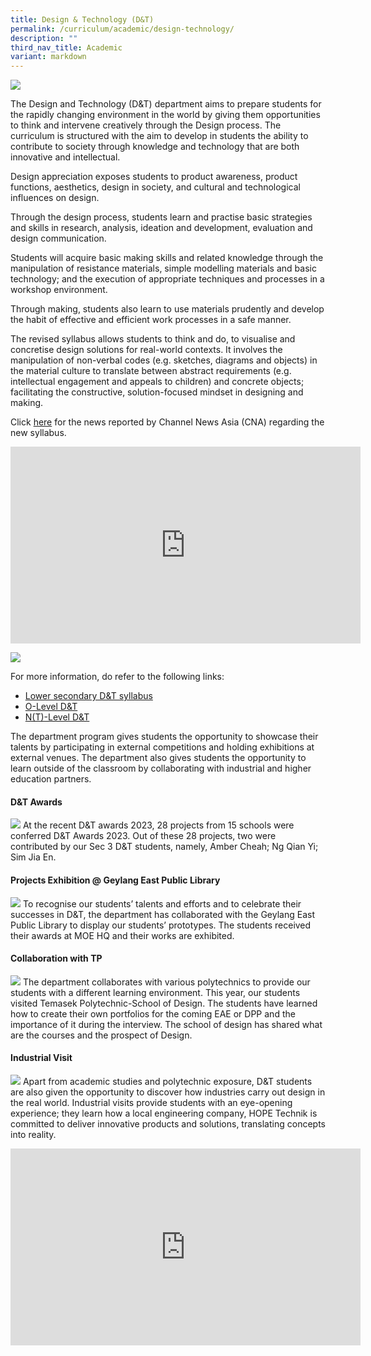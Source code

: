 ```yaml
---
title: Design & Technology (D&T)
permalink: /curriculum/academic/design-technology/
description: ""
third_nav_title: Academic
variant: markdown
---
```

![](/images/aesthetics__craft_and_technology_department_2.jpg)

The Design and Technology (D&amp;T)&nbsp;department aims to prepare students for the rapidly changing environment in the world by giving them opportunities to think and intervene creatively through the Design process. The curriculum is structured with the aim to develop in students the ability to contribute to society through knowledge and technology that are both innovative and intellectual.

Design appreciation exposes students to product awareness, product functions, aesthetics, design in society, and cultural and technological influences on design.

Through the design process, students learn and practise basic strategies and skills in research, analysis, ideation and development, evaluation and design communication.

Students will acquire basic making skills and related knowledge through the manipulation of resistance materials, simple modelling materials and basic technology; and the execution of appropriate techniques and processes in a workshop environment.

Through making, students also learn to use materials prudently and develop the habit of effective and efficient work processes in a safe manner.

The revised syllabus allows students to think and do, to visualise and concretise design solutions for real-world contexts. It involves the manipulation of non-verbal codes (e.g. sketches, diagrams and objects) in the material culture to translate between abstract requirements (e.g. intellectual engagement and appeals to children) and concrete objects; facilitating the constructive, solution-focused mindset in designing and making.

Click&nbsp;[here](https://www.channelnewsasia.com/singapore/secondary-school-design-technology-curriculum-changes-students-teachers-2693871)&nbsp;for the news reported by Channel News Asia (CNA) regarding the new syllabus.

<iframe width="560" height="315" src="https://www.youtube.com/embed/zdTLS7LKd7Y&amp;t=3s" title="YouTube video player" frameborder="0" allow="accelerometer; autoplay; clipboard-write; encrypted-media; gyroscope; picture-in-picture" allowfullscreen=""></iframe>



![](/images/2022%20D&amp;T.jpg)


For more information, do refer to the following links:
* [Lower secondary D&amp;T syllabus](/files/2017-d-amp-t-lower-secondary-syllabus.pdf)
* [O-Level D&amp;T](https://www.seab.gov.sg/docs/default-source/national-examinations/syllabus/olevel/2024syllabus/7059_y24_sy.pdf)
* [N(T)-Level D&amp;T](https://www.seab.gov.sg/docs/default-source/national-examinations/syllabus/nlevel/2024syllabus/7062_y24_sy.pdf)


The department program gives students the opportunity to showcase their talents by participating in external competitions and holding exhibitions at external venues. The department also gives students the opportunity to learn outside of the classroom by collaborating with industrial and higher education partners. 


#### D&amp;T Awards
![](/images/2023_DT_award.jpg)
At the recent D&amp;T awards 2023, 28 projects from 15 schools were conferred D&amp;T Awards 2023. Out of these 28 projects, two were contributed by our Sec 3 D&amp;T students, namely, Amber Cheah; Ng Qian Yi; Sim Jia En.


#### Projects Exhibition @ Geylang East Public Library
![](/images/DNT-5.jpg)
To recognise our students’ talents and efforts and to celebrate their successes in D&amp;T, the department has collaborated with the Geylang East Public Library to display our students’ prototypes. The students received their awards at MOE HQ and their works are exhibited. 



#### Collaboration with TP
![](/images/2022%20DT%20TP.jpeg)
The department collaborates with various polytechnics to provide our students with a different learning environment. This year, our students visited Temasek Polytechnic-School of Design. The students have learned how to create their own portfolios for the coming EAE or DPP and the importance of it during the interview. The school of design has shared what are the courses and the prospect of Design.


#### Industrial Visit
![](/images/2023%20DT%20IV.jpeg)
Apart from academic studies and polytechnic exposure, D&amp;T students are also given the opportunity to discover how industries carry out design in the real world. Industrial visits provide students with an eye-opening experience; they learn how a local engineering company, HOPE Technik is committed to deliver innovative products and solutions, translating concepts into reality.


		
<iframe width="560" height="315" src="https://www.youtube.com/embed/2Jxwx2-flz4" title="YouTube video player" frameborder="0" allow="accelerometer; autoplay; clipboard-write; encrypted-media; gyroscope; picture-in-picture" allowfullscreen=""></iframe>